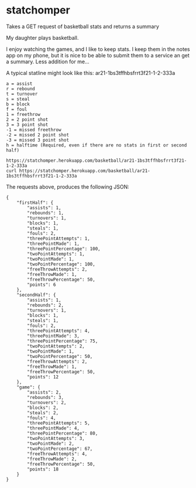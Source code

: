 # statchomper
Takes a GET request of basketball stats and returns a summary

My daughter plays basketball.

I enjoy watching the games, and I like to keep stats.
I keep them in the notes app on my phone, but it is nice to be able to submit them to a service an get a summary.  Less addition for me...

A typical statline might look like this:
ar21-1bs3tffhbsfrrt3f21-1-2-333a

```
a = assist
r = rebound
t = turnover
s = steal
b = block
f = foul
1 = freethrow
2 = 2 point shot
3 = 3 point shot
-1 = missed freethrow
-2 = missed 2 point shot
-3 = missed 3 point shot
h = halftime (Required, even if there are no stats in first or second half)
```

```
https://statchomper.herokuapp.com/basketball/ar21-1bs3tffhbsfrrt3f21-1-2-333a
curl https://statchomper.herokuapp.com/basketball/ar21-1bs3tffhbsfrrt3f21-1-2-333a
```

The requests above, produces the following JSON:

```
{
	"firstHalf": {
		"assists": 1,
		"rebounds": 1,
		"turnovers": 1,
		"blocks": 1,
		"steals": 1,
		"fouls": 2,
		"threePointAttempts": 1,
		"threePointMade": 1,
		"threePointPercentage": 100,
		"twoPointAttempts": 1,
		"twoPointMade": 1,
		"twoPointPercentage": 100,
		"freeThrowAttempts": 2,
		"freeThrowMade": 1,
		"freeThrowPercentage": 50,
		"points": 6
	},
	"secondHalf": {
		"assists": 1,
		"rebounds": 2,
		"turnovers": 1,
		"blocks": 1,
		"steals": 1,
		"fouls": 2,
		"threePointAttempts": 4,
		"threePointMade": 3,
		"threePointPercentage": 75,
		"twoPointAttempts": 2,
		"twoPointMade": 1,
		"twoPointPercentage": 50,
		"freeThrowAttempts": 2,
		"freeThrowMade": 1,
		"freeThrowPercentage": 50,
		"points": 12
	},
	"game": {
		"assists": 2,
		"rebounds": 3,
		"turnovers": 2,
		"blocks": 2,
		"steals": 2,
		"fouls": 4,
		"threePointAttempts": 5,
		"threePointMade": 4,
		"threePointPercentage": 80,
		"twoPointAttempts": 3,
		"twoPointMade": 2,
		"twoPointPercentage": 67,
		"freeThrowAttempts": 4,
		"freeThrowMade": 2,
		"freeThrowPercentage": 50,
		"points": 18
	}
}
```
